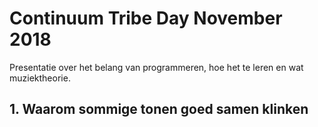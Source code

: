 # Continuum Tribe Day November 2018

Presentatie over het belang van programmeren, hoe het te leren en wat muziektheorie.

## 1. Waarom sommige tonen goed samen klinken
